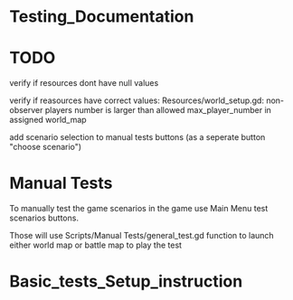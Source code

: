 # Testing_Documentation

# TODO
verify if resources dont have null values

verify if reasources have correct values:
	Resources/world_setup.gd:
		non-observer players number is larger than allowed max_player_number in assigned world_map

add scenario selection to manual tests buttons (as a seperate button "choose scenario")

# Manual Tests

To manually test the game scenarios in the game use Main Menu test scenarios buttons.

Those will use Scripts/Manual Tests/general_test.gd function to launch either world map or battle map to play the test




# Basic_tests_Setup_instruction
